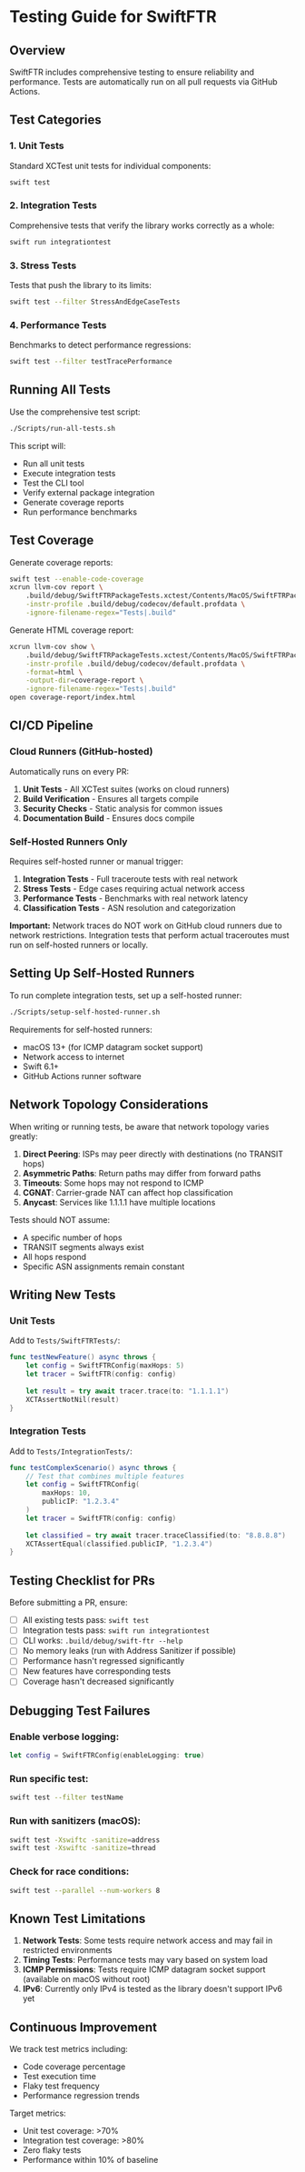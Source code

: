 # Testing Guide for SwiftFTR

## Overview

SwiftFTR includes comprehensive testing to ensure reliability and performance. Tests are automatically run on all pull requests via GitHub Actions.

## Test Categories

### 1. Unit Tests
Standard XCTest unit tests for individual components:
```bash
swift test
```

### 2. Integration Tests
Comprehensive tests that verify the library works correctly as a whole:
```bash
swift run integrationtest
```

### 3. Stress Tests
Tests that push the library to its limits:
```bash
swift test --filter StressAndEdgeCaseTests
```

### 4. Performance Tests
Benchmarks to detect performance regressions:
```bash
swift test --filter testTracePerformance
```

## Running All Tests

Use the comprehensive test script:
```bash
./Scripts/run-all-tests.sh
```

This script will:
- Run all unit tests
- Execute integration tests
- Test the CLI tool
- Verify external package integration
- Generate coverage reports
- Run performance benchmarks

## Test Coverage

Generate coverage reports:
```bash
swift test --enable-code-coverage
xcrun llvm-cov report \
    .build/debug/SwiftFTRPackageTests.xctest/Contents/MacOS/SwiftFTRPackageTests \
    -instr-profile .build/debug/codecov/default.profdata \
    -ignore-filename-regex="Tests|.build"
```

Generate HTML coverage report:
```bash
xcrun llvm-cov show \
    .build/debug/SwiftFTRPackageTests.xctest/Contents/MacOS/SwiftFTRPackageTests \
    -instr-profile .build/debug/codecov/default.profdata \
    -format=html \
    -output-dir=coverage-report \
    -ignore-filename-regex="Tests|.build"
open coverage-report/index.html
```

## CI/CD Pipeline

### Cloud Runners (GitHub-hosted)
Automatically runs on every PR:

1. **Unit Tests** - All XCTest suites (works on cloud runners)
2. **Build Verification** - Ensures all targets compile
3. **Security Checks** - Static analysis for common issues
4. **Documentation Build** - Ensures docs compile

### Self-Hosted Runners Only
Requires self-hosted runner or manual trigger:

1. **Integration Tests** - Full traceroute tests with real network
2. **Stress Tests** - Edge cases requiring actual network access
3. **Performance Tests** - Benchmarks with real network latency
4. **Classification Tests** - ASN resolution and categorization

**Important:** Network traces do NOT work on GitHub cloud runners due to network restrictions. Integration tests that perform actual traceroutes must run on self-hosted runners or locally.

## Setting Up Self-Hosted Runners

To run complete integration tests, set up a self-hosted runner:

```bash
./Scripts/setup-self-hosted-runner.sh
```

Requirements for self-hosted runners:
- macOS 13+ (for ICMP datagram socket support)
- Network access to internet
- Swift 6.1+
- GitHub Actions runner software

## Network Topology Considerations

When writing or running tests, be aware that network topology varies greatly:

1. **Direct Peering**: ISPs may peer directly with destinations (no TRANSIT hops)
2. **Asymmetric Paths**: Return paths may differ from forward paths
3. **Timeouts**: Some hops may not respond to ICMP
4. **CGNAT**: Carrier-grade NAT can affect hop classification
5. **Anycast**: Services like 1.1.1.1 have multiple locations

Tests should NOT assume:
- A specific number of hops
- TRANSIT segments always exist
- All hops respond
- Specific ASN assignments remain constant

## Writing New Tests

### Unit Tests
Add to `Tests/SwiftFTRTests/`:
```swift
func testNewFeature() async throws {
    let config = SwiftFTRConfig(maxHops: 5)
    let tracer = SwiftFTR(config: config)
    
    let result = try await tracer.trace(to: "1.1.1.1")
    XCTAssertNotNil(result)
}
```

### Integration Tests
Add to `Tests/IntegrationTests/`:
```swift
func testComplexScenario() async throws {
    // Test that combines multiple features
    let config = SwiftFTRConfig(
        maxHops: 10,
        publicIP: "1.2.3.4"
    )
    let tracer = SwiftFTR(config: config)
    
    let classified = try await tracer.traceClassified(to: "8.8.8.8")
    XCTAssertEqual(classified.publicIP, "1.2.3.4")
}
```

## Testing Checklist for PRs

Before submitting a PR, ensure:

- [ ] All existing tests pass: `swift test`
- [ ] Integration tests pass: `swift run integrationtest`
- [ ] CLI works: `.build/debug/swift-ftr --help`
- [ ] No memory leaks (run with Address Sanitizer if possible)
- [ ] Performance hasn't regressed significantly
- [ ] New features have corresponding tests
- [ ] Coverage hasn't decreased significantly

## Debugging Test Failures

### Enable verbose logging:
```swift
let config = SwiftFTRConfig(enableLogging: true)
```

### Run specific test:
```bash
swift test --filter testName
```

### Run with sanitizers (macOS):
```bash
swift test -Xswiftc -sanitize=address
swift test -Xswiftc -sanitize=thread
```

### Check for race conditions:
```bash
swift test --parallel --num-workers 8
```

## Known Test Limitations

1. **Network Tests**: Some tests require network access and may fail in restricted environments
2. **Timing Tests**: Performance tests may vary based on system load
3. **ICMP Permissions**: Tests require ICMP datagram socket support (available on macOS without root)
4. **IPv6**: Currently only IPv4 is tested as the library doesn't support IPv6 yet

## Continuous Improvement

We track test metrics including:
- Code coverage percentage
- Test execution time
- Flaky test frequency
- Performance regression trends

Target metrics:
- Unit test coverage: >70%
- Integration test coverage: >80%
- Zero flaky tests
- Performance within 10% of baseline
